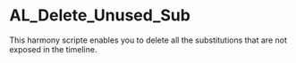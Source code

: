 # AL_Delete_Unused_Sub
This harmony scripte enables you to delete all the substitutions that are not exposed in the timeline. 
